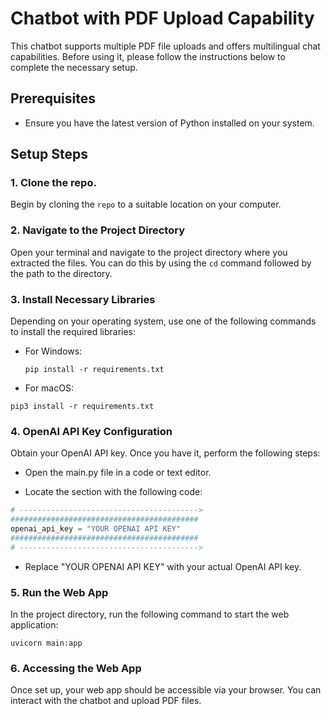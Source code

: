 # Chatbot with PDF Upload Capability

This chatbot supports multiple PDF file uploads and offers multilingual chat capabilities. Before using it, please follow the instructions below to complete the necessary setup.

## Prerequisites

- Ensure you have the latest version of Python installed on your system.

## Setup Steps

### 1. Clone the repo.

Begin by cloning the `repo` to a suitable location on your computer.

### 2. Navigate to the Project Directory

Open your terminal and navigate to the project directory where you extracted the files. You can do this by using the `cd` command followed by the path to the directory.

### 3. Install Necessary Libraries

Depending on your operating system, use one of the following commands to install the required libraries:

- For Windows:
  ```shell
  pip install -r requirements.txt
  ```

- For macOS:
```shell
pip3 install -r requirements.txt
```

### 4. OpenAI API Key Configuration
Obtain your OpenAI API key. Once you have it, perform the following steps:

- Open the main.py file in a code or text editor.

- Locate the section with the following code:

```python
# ---------------------------------------->
##########################################
openai_api_key = "YOUR OPENAI API KEY"
##########################################
# ---------------------------------------->
```

- Replace "YOUR OPENAI API KEY" with your actual OpenAI API key.

### 5. Run the Web App
In the project directory, run the following command to start the web application:

```shell
uvicorn main:app
```

### 6. Accessing the Web App
Once set up, your web app should be accessible via your browser. You can interact with the chatbot and upload PDF files.
